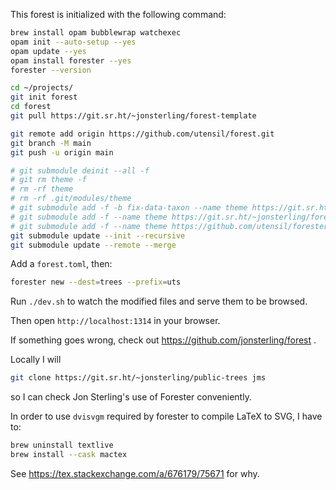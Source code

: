 This forest is initialized with the following command:

```bash
brew install opam bubblewrap watchexec
opam init --auto-setup --yes
opam update --yes
opam install forester --yes
forester --version

cd ~/projects/
git init forest
cd forest
git pull https://git.sr.ht/~jonsterling/forest-template

git remote add origin https://github.com/utensil/forest.git
git branch -M main
git push -u origin main

# git submodule deinit --all -f
# git rm theme -f
# rm -rf theme
# rm -rf .git/modules/theme
# git submodule add -f -b fix-data-taxon --name theme https://git.sr.ht/~utensil/forester-base-theme theme
# git submodule add -f --name theme https://git.sr.ht/~jonsterling/forester-base-theme theme
# git submodule add -f --name theme https://github.com/utensil/forester-base-theme theme
git submodule update --init --recursive
git submodule update --remote --merge
```

Add a `forest.toml`, then:

```bash
forester new --dest=trees --prefix=uts
```
Run `./dev.sh` to watch the modified files and serve them to be browsed.

Then open `http://localhost:1314` in your browser.

If something goes wrong, check out https://github.com/jonsterling/forest .

Locally I will

```bash
git clone https://git.sr.ht/~jonsterling/public-trees jms
```

so I can check Jon Sterling's use of Forester conveniently.

In order to use `dvisvgm` required by forester to compile LaTeX to SVG, I have to:

```bash
brew uninstall textlive
brew install --cask mactex
```

See https://tex.stackexchange.com/a/676179/75671 for why.
